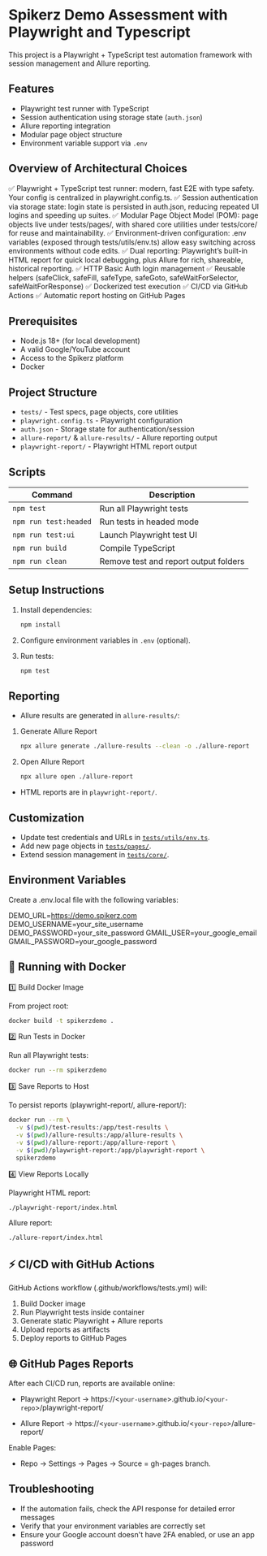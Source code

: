 # Spikerz Demo Assessment with Playwright and Typescript

This project is a Playwright + TypeScript test automation framework with session management and Allure reporting.

## Features

- Playwright test runner with TypeScript
- Session authentication using storage state (`auth.json`)
- Allure reporting integration
- Modular page object structure
- Environment variable support via `.env`

## Overview of Architectural Choices

✅ Playwright + TypeScript test runner: modern, fast E2E with type safety. Your config is centralized in playwright.config.ts.
✅ Session authentication via storage state: login state is persisted in auth.json, reducing repeated UI logins and speeding up suites.
✅ Modular Page Object Model (POM): page objects live under tests/pages/, with shared core utilities under tests/core/ for reuse and maintainability.
✅ Environment-driven configuration: .env variables (exposed through tests/utils/env.ts) allow easy switching across environments without code edits.
✅ Dual reporting: Playwright’s built-in HTML report for quick local debugging, plus Allure for rich, shareable, historical reporting.
✅ HTTP Basic Auth login management
✅ Reusable helpers (safeClick, safeFill, safeType, safeGoto, safeWaitForSelector, safeWaitForResponse)
✅ Dockerized test execution
✅ CI/CD via GitHub Actions
✅ Automatic report hosting on GitHub Pages

## Prerequisites

- Node.js 18+ (for local development)
- A valid Google/YouTube account
- Access to the Spikerz platform
- Docker

## Project Structure

- `tests/` - Test specs, page objects, core utilities
- `playwright.config.ts` - Playwright configuration
- `auth.json` - Storage state for authentication/session
- `allure-report/` & `allure-results/` - Allure reporting output
- `playwright-report/` - Playwright HTML report output

## Scripts

| Command         | Description                              |
|-----------------|------------------------------------------|
| `npm test`      | Run all Playwright tests                 |
| `npm run test:headed` | Run tests in headed mode           |
| `npm run test:ui`     | Launch Playwright test UI          |
| `npm run build` | Compile TypeScript                      |
| `npm run clean` | Remove test and report output folders    |

## Setup Instructions

1. Install dependencies:

   ```sh
   npm install
   ```

2. Configure environment variables in `.env` (optional).

3. Run tests:

   ```sh
   npm test
   ```

## Reporting

- Allure results are generated in `allure-results/`:

1. Generate Allure Report

    ```sh
   npx allure generate ./allure-results --clean -o ./allure-report
   ```

2. Open Allure Report

   ```sh
   npx allure open ./allure-report
   ```

- HTML reports are in `playwright-report/`.

## Customization

- Update test credentials and URLs in [`tests/utils/env.ts`](tests/utils/env.ts).
- Add new page objects in [`tests/pages/`](tests/pages/).
- Extend session management in [`tests/core/`](tests/core/).

## Environment Variables

Create a .env.local file with the following variables:

DEMO_URL=<https://demo.spikerz.com>
DEMO_USERNAME=your_site_username
DEMO_PASSWORD=your_site_password
GMAIL_USER=your_google_email
GMAIL_PASSWORD=your_google_password

## 🐳 Running with Docker

1️⃣ Build Docker Image

From project root:

```sh
docker build -t spikerzdemo .
```

2️⃣ Run Tests in Docker

Run all Playwright tests:

```sh
docker run --rm spikerzdemo
```

3️⃣ Save Reports to Host

To persist reports (playwright-report/, allure-report/):

```sh
docker run --rm \
  -v $(pwd)/test-results:/app/test-results \
  -v $(pwd)/allure-results:/app/allure-results \
  -v $(pwd)/allure-report:/app/allure-report \
  -v $(pwd)/playwright-report:/app/playwright-report \
  spikerzdemo
```

4️⃣ View Reports Locally

Playwright HTML report:

```sh
./playwright-report/index.html
```

Allure report:

```sh
./allure-report/index.html
```

## ⚡ CI/CD with GitHub Actions

GitHub Actions workflow (.github/workflows/tests.yml) will:

1. Build Docker image
2. Run Playwright tests inside container
3. Generate static Playwright + Allure reports
4. Upload reports as artifacts
5. Deploy reports to GitHub Pages

## 🌐 GitHub Pages Reports

After each CI/CD run, reports are available online:

- Playwright Report →
https://<`your-username`>.github.io/<`your-repo`>/playwright-report/

- Allure Report →
https://<`your-username`>.github.io/<`your-repo`>/allure-report/

Enable Pages:

- Repo → Settings → Pages → Source = gh-pages branch.

## Troubleshooting

- If the automation fails, check the API response for detailed error messages
- Verify that your environment variables are correctly set
- Ensure your Google account doesn't have 2FA enabled, or use an app password

